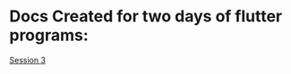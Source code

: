 # Docs Created for two days of flutter programs: 

<a href="https://docs.google.com/document/d/1pT6iKd0YcDzX5q9bDGMNPtTfOt_2ROIFICKQi5G47bc/edit?usp=sharing">Session 3 </a> 
